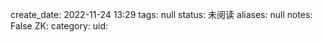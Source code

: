 create_date: 2022-11-24 13:29
tags: null
status: 未阅读 
aliases: null
notes: False
ZK: 
category: 
uid: 
